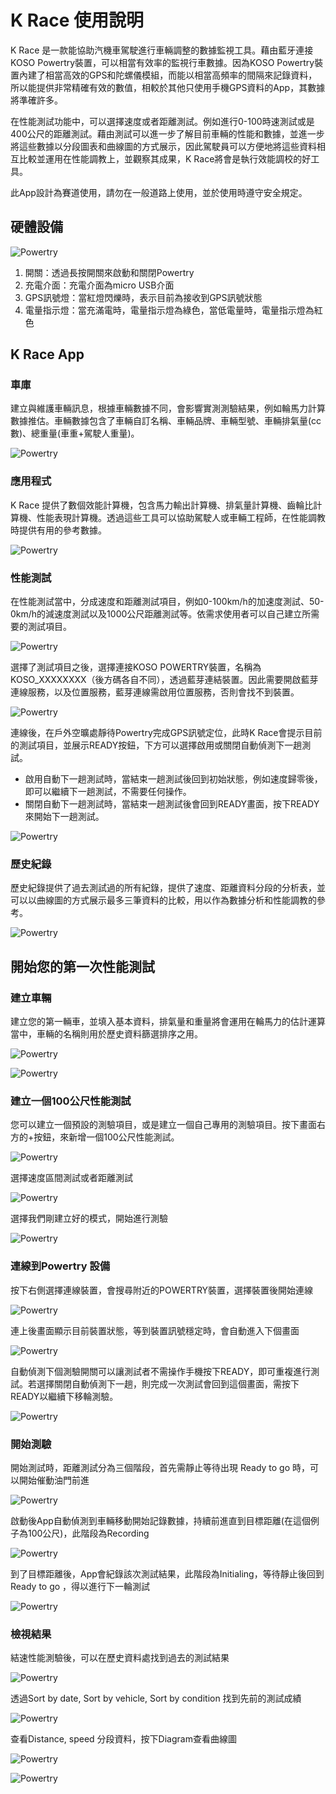 # K Race 使用說明



K Race 是一款能協助汽機車駕駛進行車輛調整的數據監視工具。藉由藍牙連接KOSO Powertry裝置，可以相當有效率的監視行車數據。因為KOSO Powertry裝置內建了相當高效的GPS和陀螺儀模組，而能以相當高頻率的間隔來記錄資料，所以能提供非常精確有效的數值，相較於其他只使用手機GPS資料的App，其數據將準確許多。

在性能測試功能中，可以選擇速度或者距離測試。例如進行0-100時速測試或是400公尺的距離測試。藉由測試可以進一步了解目前車輛的性能和數據，並進一步將這些數據以分段圖表和曲線圖的方式展示，因此駕駛員可以方便地將這些資料相互比較並運用在性能調教上，並觀察其成果，K Race將會是執行效能調校的好工具。

此App設計為賽道使用，請勿在一般道路上使用，並於使用時遵守安全規定。

## 硬體設備



![Powertry](./image/tutorial.png)

1.  開關：透過長按開關來啟動和關閉Powertry
2. 充電介面：充電介面為micro USB介面
3. GPS訊號燈：當紅燈閃爍時，表示目前為接收到GPS訊號狀態
4. 電量指示燈：當充滿電時，電量指示燈為綠色，當低電量時，電量指示燈為紅色



## K Race App

### 車庫

建立與維護車輛訊息，根據車輛數據不同，會影響實測測驗結果，例如輪馬力計算數據推估。車輛數據包含了車輛自訂名稱、車輛品牌、車輛型號、車輛排氣量(cc數)、總重量(車重+駕駛人重量)。

![Powertry](./image/photo-garage.png)

### 應用程式

K Race 提供了數個效能計算機，包含馬力輸出計算機、排氣量計算機、齒輪比計算機、性能表現計算機。透過這些工具可以協助駕駛人或車輛工程師，在性能調教時提供有用的參考數據。

![Powertry](./image/photo-utilities.png)

### 性能測試

在性能測試當中，分成速度和距離測試項目，例如0-100km/h的加速度測試、50-0km/h的減速度測試以及1000公尺距離測試等。依需求使用者可以自己建立所需要的測試項目。

![Powertry](./image/photo-exam.png)

選擇了測試項目之後，選擇連接KOSO POWERTRY裝置，名稱為KOSO_XXXXXXXX（後方碼各自不同），透過藍芽連結裝置。因此需要開啟藍芽連線服務，以及位置服務，藍芽連線需啟用位置服務，否則會找不到裝置。

![Powertry](./image/photo-connect.png)

連線後，在戶外空曠處靜待Powertry完成GPS訊號定位，此時K Race會提示目前的測試項目，並展示READY按鈕，下方可以選擇啟用或關閉自動偵測下一趟測試。

- 啟用自動下一趟測試時，當結束一趟測試後回到初始狀態，例如速度歸零後，即可以繼續下一趟測試，不需要任何操作。
- 關閉自動下一趟測試時，當結束一趟測試後會回到READY畫面，按下READY來開始下一趟測試。

![Powertry](./image/photo-ready.png)

### 歷史紀錄

 歷史紀錄提供了過去測試過的所有紀錄，提供了速度、距離資料分段的分析表，並可以以曲線圖的方式展示最多三筆資料的比較，用以作為數據分析和性能調教的參考。

![Powertry](./image/photo-history.png)

## 開始您的第一次性能測試

### 建立車輛

建立您的第一輛車，並填入基本資料，排氣量和重量將會運用在輪馬力的估計運算當中，車輛的名稱則用於歷史資料篩選排序之用。

![Powertry](./image/garage1.png)

![Powertry](./image/garage2.png)

### 建立一個100公尺性能測試

您可以建立一個預設的測驗項目，或是建立一個自己專用的測驗項目。按下畫面右方的+按鈕，來新增一個100公尺性能測試。

![Powertry](./image/exam1.png)

選擇速度區間測試或者距離測試

![Powertry](./image/exam2.png)

選擇我們剛建立好的模式，開始進行測驗

![Powertry](./image/exam3.png)

### 連線到Powertry 設備

按下右側選擇連線裝置，會搜尋附近的POWERTRY裝置，選擇裝置後開始連線

![Powertry](./image/connect1.png)

連上後畫面顯示目前裝置狀態，等到裝置訊號穩定時，會自動進入下個畫面

![Powertry](./image/connect2.png)

自動偵測下個測驗開關可以讓測試者不需操作手機按下READY，即可重複進行測試。若選擇關閉自動偵測下一趟，則完成一次測試會回到這個畫面，需按下READY以繼續下移輪測驗。

![Powertry](./image/connect3.png)

### 開始測驗

開始測試時，距離測試分為三個階段，首先需靜止等待出現 Ready to go 時，可以開始催動油門前進

![Powertry](./image/runtime2.png)

啟動後App自動偵測到車輛移動開始記錄數據，持續前進直到目標距離(在這個例子為100公尺)，此階段為Recording

![Powertry](./image/runtime3.png)

到了目標距離後，App會紀錄該次測試結果，此階段為Initialing，等待靜止後回到 Ready to go ，得以進行下一輪測試

![Powertry](./image/runtime1.png)

### 檢視結果

結速性能測驗後，可以在歷史資料處找到過去的測試結果

![Powertry](./image/photo-history.png)

透過Sort by date, Sort by vehicle, Sort by condition 找到先前的測試成績

![Powertry](./image/history1.png)

查看Distance, speed 分段資料，按下Diagram查看曲線圖

![Powertry](./image/history2.png)

![Powertry](./image/history3.png)